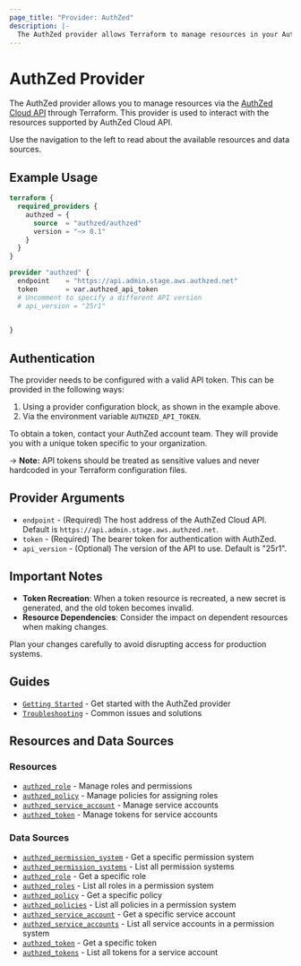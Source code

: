 ```yaml
---
page_title: "Provider: AuthZed"
description: |-
  The AuthZed provider allows Terraform to manage resources in your AuthZed environment.
---
```


# AuthZed Provider

The AuthZed provider allows you to manage resources via the [AuthZed Cloud API](https://www.postman.com/authzed/spicedb/collection/5fm402n/authzed-cloud-api) through Terraform. This provider is used to interact with the resources supported by AuthZed Cloud API.

Use the navigation to the left to read about the available resources and data sources.

## Example Usage

```terraform
terraform {
  required_providers {
    authzed = {
      source  = "authzed/authzed"
      version = "~> 0.1"
    }
  }
}

provider "authzed" {
  endpoint    = "https://api.admin.stage.aws.authzed.net"
  token       = var.authzed_api_token
  # Uncomment to specify a different API version
  # api_version = "25r1"
  

}
```

## Authentication

The provider needs to be configured with a valid API token. This can be provided in the following ways:

1. Using a provider configuration block, as shown in the example above.
2. Via the environment variable `AUTHZED_API_TOKEN`.

To obtain a token, contact your AuthZed account team. They will provide you with a unique token specific to your organization.

-> **Note:** API tokens should be treated as sensitive values and never hardcoded in your Terraform configuration files.

## Provider Arguments

* `endpoint` - (Required) The host address of the AuthZed Cloud API. Default is `https://api.admin.stage.aws.authzed.net`.
* `token` - (Required) The bearer token for authentication with AuthZed.
* `api_version` - (Optional) The version of the API to use. Default is "25r1".


## Important Notes

* **Token Recreation**: When a token resource is recreated, a new secret is generated, and the old token becomes invalid.
* **Resource Dependencies**: Consider the impact on dependent resources when making changes.

Plan your changes carefully to avoid disrupting access for production systems.

## Guides

* [`Getting Started`](guides/getting-started.md) - Get started with the AuthZed provider
* [`Troubleshooting`](guides/troubleshooting.md) - Common issues and solutions

## Resources and Data Sources

### Resources

* [`authzed_role`](resources/role.md) - Manage roles and permissions
* [`authzed_policy`](resources/policy.md) - Manage policies for assigning roles
* [`authzed_service_account`](resources/service_account.md) - Manage service accounts
* [`authzed_token`](resources/token.md) - Manage tokens for service accounts

### Data Sources

* [`authzed_permission_system`](data-sources/permission_system.md) - Get a specific permission system
* [`authzed_permission_systems`](data-sources/permission_systems.md) - List all permission systems
* [`authzed_role`](data-sources/role.md) - Get a specific role
* [`authzed_roles`](data-sources/roles.md) - List all roles in a permission system
* [`authzed_policy`](data-sources/policy.md) - Get a specific policy
* [`authzed_policies`](data-sources/policies.md) - List all policies in a permission system
* [`authzed_service_account`](data-sources/service_account.md) - Get a specific service account
* [`authzed_service_accounts`](data-sources/service_accounts.md) - List all service accounts in a permission system
* [`authzed_token`](data-sources/token.md) - Get a specific token
* [`authzed_tokens`](data-sources/tokens.md) - List all tokens for a service account 
